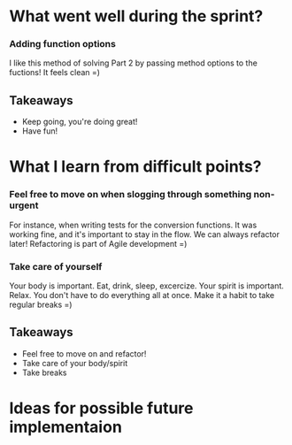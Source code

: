 # What went well during the sprint?

### Adding function options

I like this method of solving Part 2 by passing method options to 
the fuctions! It feels clean =)

## Takeaways

* Keep going, you're doing great!
* Have fun!

# What I learn from difficult points?

### Feel free to move on when slogging through something non-urgent

For instance, when writing tests for the conversion functions. It 
was working fine, and it's important to stay in the flow. We can 
always refactor later! Refactoring is part of Agile development =)

### Take care of yourself

Your body is important. Eat, drink, sleep, excercize. Your spirit 
is important. Relax. You don't have to do everything all at 
once. Make it a habit to take regular breaks =)

## Takeaways

* Feel free to move on and refactor!
* Take care of your body/spirit
* Take breaks

# Ideas for possible future implementaion

### 